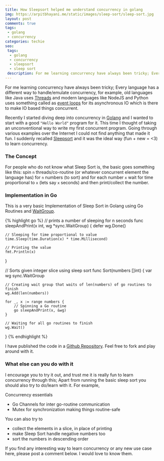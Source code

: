 ```yaml
---
title: How Sleepsort helped me understand concurrency in golang
img: https://arpitbhayani.me/static/images/sleep-sort/sleep-sort.jpg
layout: post
comments: true
tags:
 - golang
 - concurrency
categories: techie
seo:
 tags:
  - golang
  - concurrency
  - sleepsort
  - sleep sort
 description: For me learning concurrency have always been tricky; Every language has a different way to handle/emulate concurrency, for example, old languages like Java uses Threads and modern languages like NodeJS and Python uses something called as event loops for its asynchronous IO which is there to make IO based things concurrent.
---
```


For me learning concurrency have always been tricky; Every language has a different way to handle/emulate concurrency, for example, old languages like Java uses [Threads](https://docs.oracle.com/javase/tutorial/essential/concurrency/) and modern languages like NodeJS and Python uses something called as [event loops](https://nodejs.org/en/docs/guides/event-loop-timers-and-nexttick/) for its asynchronous IO which is there to make IO based things concurrent.

Recently I started diving deep into concurrency in [Golang](https://golang.org/) and I wanted to start with a good `"Hello World"` program for it. This time I thought of taking an unconventional way to write my first concurrent program. Going through various examples over the Internet I could not find anything that made it fun. I suddenly recalled [Sleepsort](http://www.geeksforgeeks.org/sleep-sort-king-laziness-sorting-sleeping/) and it was the ideal way (fun + new = <3) to learn concurrency.

### The Concept
For people who do not know what Sleep Sort is, the basic goes something like this:
spin `n` threads/co-routine (or whatever concurrent element the language has) for `n` numbers (to sort) and for each number `x` wait for time proportional to `x` (lets say `x` seconds) and then print/collect the number.

### Implementation in Go
This is a very basic Implementation of Sleep Sort in Golang using Go Routines and [WaitGroup](https://golang.org/pkg/sync/#WaitGroup).

{% highlight go %}
// prints a number of sleeping for n seconds
func sleepAndPrint(x int, wg *sync.WaitGroup) {
	defer wg.Done()

	// Sleeping for time proportional to value
	time.Sleep(time.Duration(x) * time.Millisecond)

	// Printing the value
	fmt.Println(x)
}

// Sorts given integer slice using sleep sort
func Sort(numbers []int) {
	var wg sync.WaitGroup

	// Creating wait group that waits of len(numbers) of go routines to finish
	wg.Add(len(numbers))

	for _, x := range numbers {
		// Spinning a Go routine
		go sleepAndPrint(x, &wg)
	}

	// Waiting for all go routines to finish
	wg.Wait()
}
{% endhighlight %}

I have published the code in a [Github Repository](https://github.com/arpitbbhayani/go-sleep-sort). Feel
free to fork and play around with it.

### What else can you do with it
I encourage you to try it out, and trust me it is really fun to learn concurrency through this; Apart from running the basic sleep sort you should also try to do/learn with it. For example,

Concurrency essentials
 - Go Channels for inter go-routine communication
 - Mutex for synchronization making things routine-safe

You can also try to
 - collect the elements in a slice, in place of printing
 - make Sleep Sort handle negative numbers too
 - sort the numbers in descending order

If you find any interesting way to learn concurrency or any new use case here, please post a comment below.
I would love to know them.
